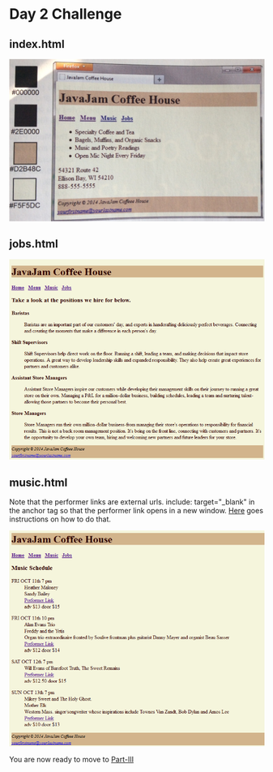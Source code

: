 # Day 2 Challenge

## index.html

![Home Page CSS](images/indexWithCSS.png)


## jobs.html

![Jobs Page](images/jobs.png)

## music.html

Note that the performer links are external urls. include:  target="_blank" in the anchor tag
so that the performer link opens in a new window. [Here](https://www.w3schools.com/tags/att_a_target.asp) goes instructions on how to do that. 

![Music Page](images/music.png)


You are now ready to move to [Part-III](../../part-III)